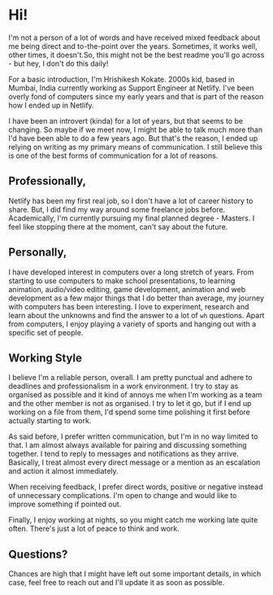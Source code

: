 # Hi!

I'm not a person of a lot of words and have received mixed feedback about me being direct and to-the-point over the years. Sometimes, it works well, other times, it doesn't.So, this might not be the best readme you'll go across - but hey, I don't do this daily!

For a basic introduction, I'm Hrishikesh Kokate. 2000s kid, based in Mumbai, India currently working as Support Engineer at Netlify. I've been overly fond of computers since my early years and that is part of the reason how I ended up in Netlify.

I have been an introvert (kinda) for a lot of years, but that seems to be changing. So maybe if we meet now, I might be able to talk much more than I'd have been able to do a few years ago. But that's the reason, I ended up relying on writing as my primary means of communication. I still believe this is one of the best forms of communication for a lot of reasons.

## Professionally,

Netlify has been my first real job, so I don't have a lot of career history to share. But, I did find my way around some freelance jobs before. Academically, I'm currently pursuing my final planned degree - Masters. I feel like stopping there at the moment, can't say about the future.

## Personally,

I have developed interest in computers over a long stretch of years. From starting to use computers to make school presentations, to learning animation, audio/video editing, game development, animation and web development as a few major things that I do better than average, my journey with computers has been interesting. I love to experiment, research and learn about the unknowns and find the answer to a lot of `wh` questions. Apart from computers, I enjoy playing a variety of sports and hanging out with a specific set of people.

## Working Style

I believe I'm a reliable person, overall. I am pretty punctual and adhere to deadlines and professionalism in a work environment. I try to stay as organised as possible and it kind of annoys me when I'm working as a team and the other member is not as organised. I try to let it go, but if I end up working on a file from them, I'd spend some time polishing it first before actually starting to work.

As said before, I prefer written communication, but I'm in no way limited to that. I am almost always available for pairing and discussing something together. I tend to reply to messages and notifications as they arrive. Basically, I treat almost every direct message or a mention as an escalation and action it almost immediately.

When receiving feedback, I prefer direct words, positive or negative instead of unnecessary complications. I'm open to change and would like to improve something if pointed out.

Finally, I enjoy working at nights, so you might catch me working late quite often. There's just a lot of peace to think and work.

## Questions?

Chances are high that I might have left out some important details, in which case, feel free to reach out and I'll update it as soon as possible.
